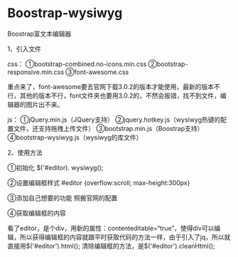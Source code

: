 # Boostrap-wysiwyg
Boostrap富文本编辑器

1、引入文件

css：
①bootstrap-combined.no-icons.min.css
②bootstrap-responsive.min.css
③font-awesome.css

重点来了，font-awesome要去官网下载3.0.2的版本才能使用，最新的版本不行，其他的版本不行，font文件夹也要用3.0.2的，不然会报错，找不到文件，编辑器的图片出不来。

js：
①jQuery.min.js（JQuery支持）
②jquery.hotkey.js（wysiwyg热键的配置文件，还支持拖拽上传文件）
③bootstrap.min.js（Boostrap支持）
④bootstrap-wysiwyg.js（wysiwyg的库文件）


2、使用方法

①初始化
$('#editor). wysiwyg();  

②设置编辑框样式
#editor {overflow:scroll; max-height:300px}  

③添加自己想要的功能
照搬官网的配置

④获取编辑框的内容

看了editor，是个div，用新的属性：contenteditable=“true”，使得div可以编辑，所以获得编辑框的内容就跟平时获取代码的方法一样，由于引入了jq，所以就直接用$('#editor').html();  
清除编辑框的方法，是$('#editor').cleanHtml();







